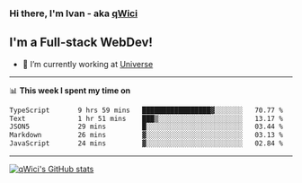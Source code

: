 ### Hi there, I'm Ivan - aka [qWici][website]

## I'm a Full-stack WebDev!
- 🔭 I’m currently working at [Universe][universe]

---

📊 **This week I spent my time on**
<!--START_SECTION:waka-->

```txt
TypeScript       9 hrs 59 mins   █████████████████▓░░░░░░░   70.77 %
Text             1 hr 51 mins    ███▒░░░░░░░░░░░░░░░░░░░░░   13.17 %
JSON5            29 mins         █░░░░░░░░░░░░░░░░░░░░░░░░   03.44 %
Markdown         26 mins         ▓░░░░░░░░░░░░░░░░░░░░░░░░   03.13 %
JavaScript       24 mins         ▓░░░░░░░░░░░░░░░░░░░░░░░░   02.84 %
```

<!--END_SECTION:waka-->

---

[![qWici's GitHub stats](https://github-readme-stats.vercel.app/api?username=qWici)](https://github.com/qWici/github-readme-stats)

[website]: https://devkucher.com
[twitter]: https://twitter.com/KucherDev
[linkedin]: https://www.linkedin.com/in/ivankucher
[universe]: https://universeapps.limited
